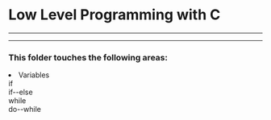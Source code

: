 # Low Level Programming with C
---
---

### This folder touches the following areas:
<li>
Variables</br>
if</br>
if--else</br>
while</br>
do--while</br>
</li>

